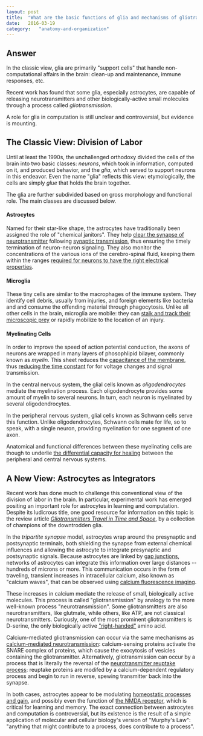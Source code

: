 ```yaml
---
layout: post
title:	"What are the basic functions of glia and mechanisms of gliotransmission?"
date:	2016-03-19
category:	"anatomy-and-organization"
---
```

## Answer

In the classic view,
glia are primarily "support cells"
that handle non-computational affairs in the brain:
clean-up and maintenance,
immune responses, etc.

Recent work has found that some glia,
especially astrocytes,
are capable of releasing neurotransmitters
and other biologically-active small molecules
through a process called *gliotransmission*.

A role for glia in computation is still unclear
and controversial, but evidence is mounting.

## The Classic View: Division of Labor

Until at least the 1990s,
the unchallenged orthodoxy
divided the cells of the brain into two basic classes:
*neurons*, which took in information, computed on it, and produced behavior,
and
the *glia*, which served to support neurons in this endeavor.
Even the name "glia" reflects this view:
etymologically, the cells are simply *glue* that holds the brain together.

The glia are further subdivided based on gross morphology and functional role.
The main classes are discussed below.

#### Astrocytes

Named for their star-like shape, the astrocytes
have traditionally been assigned the role of
"chemical janitors".
They help
[clear the synapse of neurotransmitter]({{site.baseurl}}/28)
following
[synaptic transmission]({{site.baseurl}}/26),
thus ensuring the timely termination of neuron-neuron signaling.
They also monitor the concentrations of the various ions of the cerebro-spinal fluid,
keeping them within the ranges
[required for neurons to have the right electrical properties]({{site.baseurl}}/22).

#### Microglia

These tiny cells are similar to the macrophages of the immune system.
They identify cell debris, usually from injuries,
and foreign elements like bacteria and
and consume the offending material
through phagocytosis.
Unlike all other cells in the brain, microglia are mobile:
they can
[stalk and track their microscopic prey](https://www.youtube.com/watch?v=JnlULOjUhSQ)
or rapidly mobilize to the location of an injury.

#### Myelinating Cells

In order to improve the speed of action potential conduction,
the axons of neurons are wrapped in many layers of phosophlipid bilayer,
commonly known as *myelin*.
This sheet reduces the
[capacitance of the membrane]({{site.baseurl}}/22),
thus
[reducing the time constant]({{site.baseurl}}/25)
for for voltage changes and signal transmission.

In the central nervous system, the glial cells known as
*oligodendrocytes* mediate the myelination process.
Each oligodendrocyte provides some amount of myelin to several neurons.
In turn, each neuron is myelinated by several oligodendrocytes.

In the peripheral nervous system, glial cells known as
Schwann cells serve this function.
Unlike oligodendrocytes, Schwann cells mate for life,
so to speak, with a single neuron, providing myelination
for one segment of one axon.

Anatomical and functional differences between these myelinating cells
are though to underlie
[the differential capacity for healing]({{site.baseurl}}/72)
between the peripheral and central nervous systems.

## A New View: Astrocytes as Integrators

Recent work has done much to challenge this conventional view
of the division of labor in the brain.
In particular, experimental work has emerged positing an important role
for astrocytes in learning and computation.
Despite its ludicrous title, one good resource for information on this topic
is the review article
[*Gliotransmitters Travel in Time and Space*](http://www.sciencedirect.com/science/article/pii/S0896627314001056),
by a collection of champions of the downtrodden glia.

In the *tripartite synapse* model,
astrocytes wrap around the presynaptic and postsynaptic terminals,
both shielding the synapse from external chemical influences
and allowing the astrocyte to integrate presynaptic and postsynaptic signals.
Because astrocytes are linked by
[gap junctions]({{site.baseurl}}/31),
networks of astrocytes can integrate this information over large distances --
hundreds of microns or more.
This communication occurs in the form of traveling, transient increases in intracellular calcium,
also known as "calcium waves",
that can be observed using
[calcium fluorescence imaging]({{site.baseurl}}/81).

These increases in calcium mediate the release of small, biologically active molecules.
This process is called "gliotransmission" by analogy to the more well-known process "neurotransmission".
Some gliotransmitters are also neurotransmitters, like glutmate,
while others, like ATP, are not classical neurotransmitters.
Curiously, one of the most prominent gliotransmitters is D-serine,
the only biologically active
["right-handed"](http://biowiki.ucdavis.edu/Core/Biochemistry/Proteins/Structure_and_Properties_of_Amino_Acids/Stereochemistry_of_Amino_Acids)
amino acid.

Calcium-mediated gliotransmission can occur via the same mechanisms as
[calcium-mediated neurotransmission]({{site.baseurl}}/26):
calcium-sensing proteins activate the SNARE complex of proteins,
which cause the exocytosis of vesicles containing the gliotransmitter.
Alternatively, gliotransmission can occur by a process that is literally
the reversal of the
[neurotransmitter reuptake process]({{site.baseurl}}/28):
reuptake proteins are modifed by a calcium-dependent regulatory process
and begin to run in reverse, spewing transmitter back into the synapse.

In both cases, astrocytes appear to be modulating
[homeostatic processes and gain]({{site.baseurl}/30),
and possibly even the function of
[the NMDA receptor]({{site.baseurl}}/29),
which is critical for learning and memory.
The exact connection between astrocytes and computation is controversial,
but its existence is the result of a simple application of
molecular and cellular biology's version of "Murphy's Law":
"anything that might contribute to a process, does contribute to a process".
